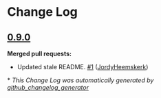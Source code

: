 # Change Log

## [0.9.0](https://github.com/bunq/tinker_php/tree/0.9.0)

**Merged pull requests:**

- Updated stale README. [\#1](https://github.com/bunq/tinker_php/pull/1) ([JordyHeemskerk](https://github.com/JordyHeemskerk))



\* *This Change Log was automatically generated by [github_changelog_generator](https://github.com/skywinder/Github-Changelog-Generator)*